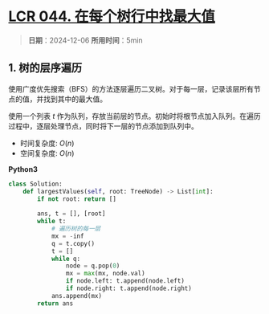 # [LCR 044. 在每个树行中找最大值](https://leetcode.cn/problems/hPov7L/description/)

> **日期**：2024-12-06
> **所用时间**：5min

## 1. 树的层序遍历

使用广度优先搜索（BFS）的方法逐层遍历二叉树。对于每一层，记录该层所有节点的值，并找到其中的最大值。

使用一个列表 $t$ 作为队列，存放当前层的节点。初始时将根节点加入队列。在遍历过程中，逐层处理节点，同时将下一层的节点添加到队列中。

- 时间复杂度: $O(n)$
- 空间复杂度: $O(n)$

**Python3**

```python
class Solution:
    def largestValues(self, root: TreeNode) -> List[int]:
        if not root: return []
        
        ans, t = [], [root]
        while t:
            # 遍历树的每一层
            mx = -inf
            q = t.copy()
            t = []
            while q:
                node = q.pop(0)
                mx = max(mx, node.val)
                if node.left: t.append(node.left)
                if node.right: t.append(node.right)
            ans.append(mx)
        return ans
```